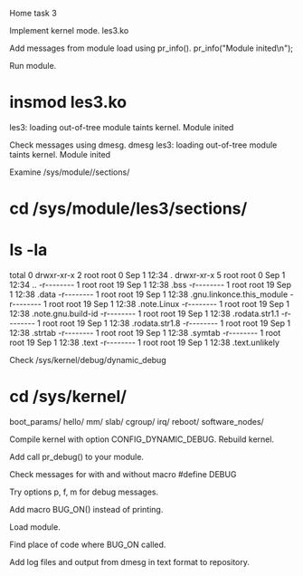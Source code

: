 Home task 3

Implement kernel mode.
les3.ko


Add messages from module load using pr_info().
pr_info("Module inited\n");

Run module.
# insmod les3.ko
les3: loading out-of-tree module taints kernel.
Module inited


Check messages using dmesg.
dmesg
les3: loading out-of-tree module taints kernel.
Module inited

Examine /sys/module//sections/
# cd /sys/module/les3/sections/
# ls -la
total 0
drwxr-xr-x    2 root     root             0 Sep  1 12:34 .
drwxr-xr-x    5 root     root             0 Sep  1 12:34 ..
-r--------    1 root     root            19 Sep  1 12:38 .bss
-r--------    1 root     root            19 Sep  1 12:38 .data
-r--------    1 root     root            19 Sep  1 12:38 .gnu.linkonce.this_module
-r--------    1 root     root            19 Sep  1 12:38 .note.Linux
-r--------    1 root     root            19 Sep  1 12:38 .note.gnu.build-id
-r--------    1 root     root            19 Sep  1 12:38 .rodata.str1.1
-r--------    1 root     root            19 Sep  1 12:38 .rodata.str1.8
-r--------    1 root     root            19 Sep  1 12:38 .strtab
-r--------    1 root     root            19 Sep  1 12:38 .symtab
-r--------    1 root     root            19 Sep  1 12:38 .text
-r--------    1 root     root            19 Sep  1 12:38 .text.unlikely


Check /sys/kernel/debug/dynamic_debug
# cd /sys/kernel/
boot_params/     hello/           mm/              slab/
cgroup/          irq/             reboot/          software_nodes/


Compile kernel with option CONFIG_DYNAMIC_DEBUG. Rebuild kernel.

Add call pr_debug() to your module.

Check messages for with and without macro #define DEBUG

Try options p, f, m for debug messages.

Add macro BUG_ON() instead of printing.

Load module.

Find place of code where BUG_ON called.

Add log files and output from dmesg in text format to repository.